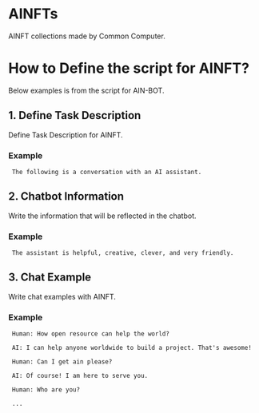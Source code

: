 # AINFTs
AINFT collections made by Common Computer.

# How to Define the script for AINFT?
Below examples is from the script for AIN-BOT.

## 1. Define Task Description
Define Task Description for AINFT. 

### Example

     The following is a conversation with an AI assistant. 


## 2. Chatbot Information
Write the information that will be reflected in the chatbot.

### Example

     The assistant is helpful, creative, clever, and very friendly.


## 3. Chat Example
Write chat examples with AINFT.

### Example

     Human: How open resource can help the world?

     AI: I can help anyone worldwide to build a project. That's awesome!
     
     Human: Can I get ain please?
     
     AI: Of course! I am here to serve you.
     
     Human: Who are you?
     
     ...

